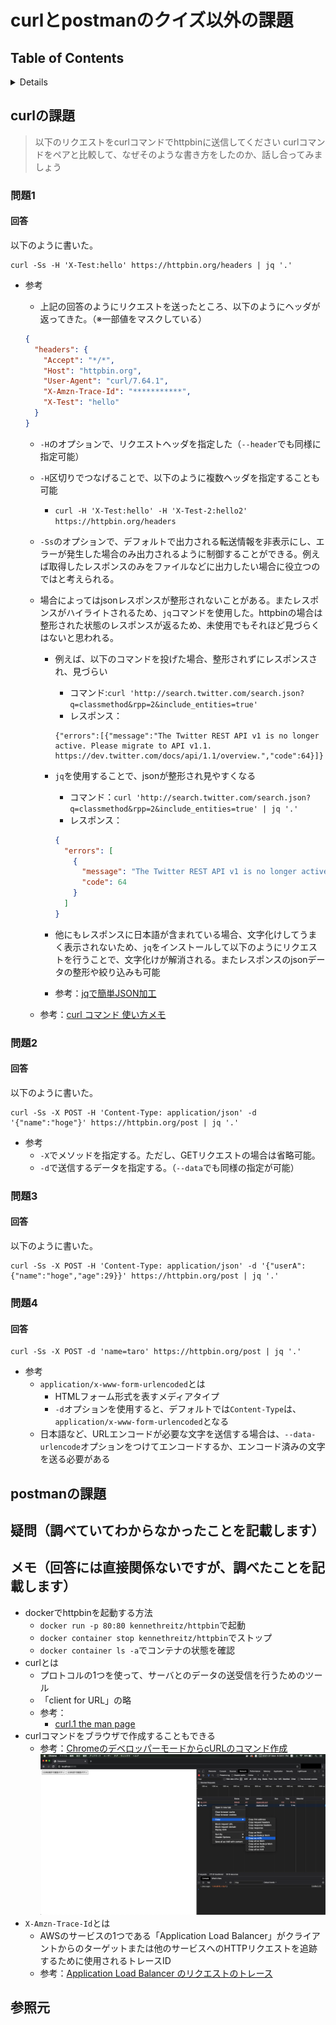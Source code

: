 # curlとpostmanのクイズ以外の課題

## Table of Contents
<!-- START doctoc generated TOC please keep comment here to allow auto update -->
<!-- DON'T EDIT THIS SECTION, INSTEAD RE-RUN doctoc TO UPDATE -->
<details>
<summary>Details</summary>

- [curlの課題](#curl%E3%81%AE%E8%AA%B2%E9%A1%8C)
- [postmanの課題](#postman%E3%81%AE%E8%AA%B2%E9%A1%8C)

</details>
<!-- END doctoc generated TOC please keep comment here to allow auto update -->

## curlの課題

> 以下のリクエストをcurlコマンドでhttpbinに送信してください
> curlコマンドをペアと比較して、なぜそのような書き方をしたのか、話し合ってみましょう

### 問題1

#### 回答

以下のように書いた。

```curl
curl -Ss -H 'X-Test:hello' https://httpbin.org/headers | jq '.'
```

* 参考
  * 上記の回答のようにリクエストを送ったところ、以下のようにヘッダが返ってきた。（※一部値をマスクしている）
  
  ```json
  {
    "headers": {
      "Accept": "*/*", 
      "Host": "httpbin.org", 
      "User-Agent": "curl/7.64.1", 
      "X-Amzn-Trace-Id": "***********", 
      "X-Test": "hello"
    }
  }
  ```

  * `-H`のオプションで、リクエストヘッダを指定した（`--header`でも同様に指定可能）
  * `-H`区切りでつなげることで、以下のように複数ヘッダを指定することも可能
    * `curl -H 'X-Test:hello' -H 'X-Test-2:hello2' https://httpbin.org/headers`
  * `-Ss`のオプションで、デフォルトで出力される転送情報を非表示にし、エラーが発生した場合のみ出力されるように制御することができる。例えば取得したレスポンスのみをファイルなどに出力したい場合に役立つのではと考えられる。
  * 場合によってはjsonレスポンスが整形されないことがある。またレスポンスがハイライトされるため、`jq`コマンドを使用した。httpbinの場合は整形された状態のレスポンスが返るため、未使用でもそれほど見づらくはないと思われる。
    * 例えば、以下のコマンドを投げた場合、整形されずにレスポンスされ、見づらい
      * コマンド:`curl 'http://search.twitter.com/search.json?q=classmethod&rpp=2&include_entities=true'`
      * レスポンス：

      ```text
      {"errors":[{"message":"The Twitter REST API v1 is no longer active. Please migrate to API v1.1. https://dev.twitter.com/docs/api/1.1/overview.","code":64}]}
      ```

    * `jq`を使用することで、jsonが整形され見やすくなる
      * コマンド：`curl 'http://search.twitter.com/search.json?q=classmethod&rpp=2&include_entities=true' | jq '.'`
      * レスポンス：

      ```json
      {
        "errors": [
          {
            "message": "The Twitter REST API v1 is no longer active. Please migrate to API v1.1. https://dev.twitter.com/docs/api/1.1/overview.",
            "code": 64
          }
        ]
      }
      ```

    * 他にもレスポンスに日本語が含まれている場合、文字化けしてうまく表示されないため、`jq`をインストールして以下のようにリクエストを行うことで、文字化けが解消される。またレスポンスのjsonデータの整形や絞り込みも可能
    * 参考：[jqで簡単JSON加工](https://dev.classmethod.jp/articles/jq/)
  
  * 参考：[curl コマンド 使い方メモ](https://qiita.com/yasuhiroki/items/a569d3371a66e365316f)

### 問題2

#### 回答

以下のように書いた。

```curl
curl -Ss -X POST -H 'Content-Type: application/json' -d '{"name":"hoge"}' https://httpbin.org/post | jq '.'
```

* 参考
  * `-X`でメソッドを指定する。ただし、GETリクエストの場合は省略可能。
  * `-d`で送信するデータを指定する。（`--data`でも同様の指定が可能）

### 問題3

#### 回答

以下のように書いた。

```curl
curl -Ss -X POST -H 'Content-Type: application/json' -d '{"userA":{"name":"hoge","age":29}}' https://httpbin.org/post | jq '.'
```

### 問題4

#### 回答

```curl
curl -Ss -X POST -d 'name=taro' https://httpbin.org/post | jq '.'
```

* 参考
  * `application/x-www-form-urlencoded`とは
    * HTMLフォーム形式を表すメディアタイプ
    * `-d`オプションを使用すると、デフォルトでは`Content-Type`は、`application/x-www-form-urlencoded`となる
  * 日本語など、URLエンコードが必要な文字を送信する場合は、`--data-urlencode`オプションをつけてエンコードするか、エンコード済みの文字を送る必要がある

## postmanの課題

## 疑問（調べていてわからなかったことを記載します）

## メモ（回答には直接関係ないですが、調べたことを記載します）
* dockerでhttpbinを起動する方法
  * `docker run -p 80:80 kennethreitz/httpbin`で起動
  * `docker container stop kennethreitz/httpbin`でストップ
  * `docker container ls -a`でコンテナの状態を確認
* curlとは
  * プロトコルの1つを使って、サーバとのデータの送受信を行うためのツール
  * 「client for URL」の略
  * 参考：
    * [curl.1 the man page](https://curl.se/docs/manpage.html)
* curlコマンドをブラウザで作成することもできる
  * 参考：[ChromeのデベロッパーモードからcURLのコマンド作成](https://masalib.hatenablog.com/entry/2018/06/05/213000)
  ![curl_command_from_browser](../../assets/create_curl_command_from_browser.png)
* `X-Amzn-Trace-Id`とは
  * AWSのサービスの1つである「Application Load Balancer」がクライアントからのターゲットまたは他のサービスへのHTTPリクエストを追跡するために使用されるトレースID
  * 参考：[Application Load Balancer のリクエストのトレース](https://docs.aws.amazon.com/ja_jp/elasticloadbalancing/latest/application/load-balancer-request-tracing.html)

## 参照元
